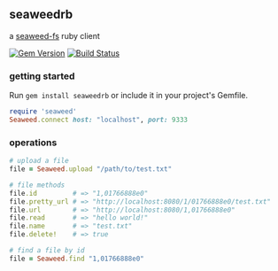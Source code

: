 ## seaweedrb

a [seaweed-fs](https://github.com/chrislusf/seaweedfs) ruby client

[![Gem Version](https://badge.fury.io/rb/seaweedrb.svg)](http://badge.fury.io/rb/seaweedrb)
[![Build Status](https://travis-ci.org/jguest/seaweedrb.svg?branch=master)](https://travis-ci.org/jguest/seaweedrb)

### getting started

Run `gem install seaweedrb` or include it in your project's Gemfile.

```ruby
require 'seaweed'
Seaweed.connect host: "localhost", port: 9333
```

### operations

```ruby
# upload a file
file = Seaweed.upload "/path/to/test.txt"

# file methods
file.id         # => "1,01766888e0"
file.pretty_url # => "http://localhost:8080/1/01766888e0/test.txt"
file.url        # => "http://localhost:8080/1,01766888e0"
file.read       # => "hello world!"
file.name       # => "test.txt"
file.delete!    # => true

# find a file by id
file = Seaweed.find "1,01766888e0"
```
